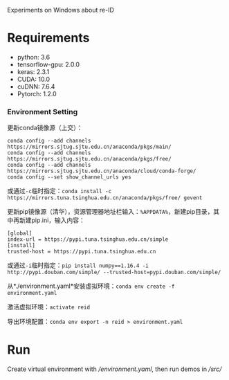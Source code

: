 Experiments on Windows about re-ID

# Requirements

- python: 3.6
- tensorflow-gpu: 2.0.0
- keras: 2.3.1
- CUDA: 10.0
- cuDNN: 7.6.4
- Pytorch: 1.2.0

### Environment Setting

更新conda镜像源（上交）：

```
conda config --add channels https://mirrors.sjtug.sjtu.edu.cn/anaconda/pkgs/main/
conda config --add channels https://mirrors.sjtug.sjtu.edu.cn/anaconda/pkgs/free/
conda config --add channels https://mirrors.sjtug.sjtu.edu.cn/anaconda/cloud/conda-forge/
conda config --set show_channel_urls yes
```

或通过`-c`临时指定：`conda install -c https://mirrors.tuna.tsinghua.edu.cn/anaconda/pkgs/free/ gevent`

更新pip镜像源（清华），资源管理器地址栏输入：`%APPDATA%`，新建pip目录，其中再新建pip.ini，输入内容：

```
[global]
index-url = https://pypi.tuna.tsinghua.edu.cn/simple
[install]
trusted-host = https://pypi.tuna.tsinghua.edu.cn
```

或通过`-i`临时指定：`pip install numpy==1.16.4 -i http://pypi.douban.com/simple/ --trusted-host=pypi.douban.com/simple/`

从*./environment.yaml*安装虚拟环境：`conda env create -f environment.yaml`

激活虚拟环境：`activate reid`

导出环境配置：`conda env export -n reid > environment.yaml`

# Run

Create virtual environment with */environment.yaml*, then run demos in */src/*

